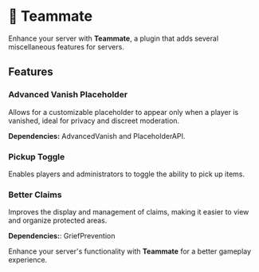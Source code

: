# 🤝 Teammate

Enhance your server with **Teammate**, a plugin that adds several miscellaneous features for servers.

## Features

### Advanced Vanish Placeholder
Allows for a customizable placeholder to appear only when a player is vanished, ideal for privacy and discreet moderation.

**Dependencies:** AdvancedVanish and PlaceholderAPI.

### Pickup Toggle
Enables players and administrators to toggle the ability to pick up items.

### Better Claims
Improves the display and management of claims, making it easier to view and organize protected areas. 

**Dependencies:**: GriefPrevention

Enhance your server's functionality with **Teammate** for a better gameplay experience.
